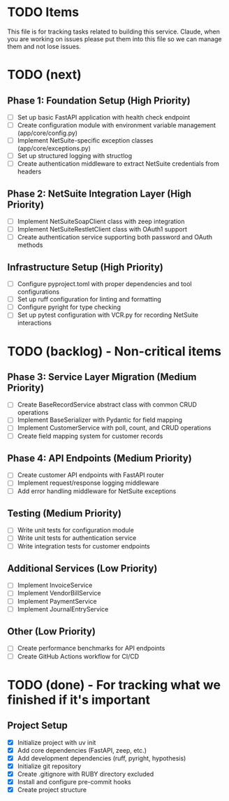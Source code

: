 # TODO Items

This file is for tracking tasks related to building this service. Claude, when you are working on issues please put them into this file so we can manage them and not lose issues.

# TODO (next)

## Phase 1: Foundation Setup (High Priority)
- [ ] Set up basic FastAPI application with health check endpoint
- [ ] Create configuration module with environment variable management (app/core/config.py)
- [ ] Implement NetSuite-specific exception classes (app/core/exceptions.py)
- [ ] Set up structured logging with structlog
- [ ] Create authentication middleware to extract NetSuite credentials from headers

## Phase 2: NetSuite Integration Layer (High Priority)
- [ ] Implement NetSuiteSoapClient class with zeep integration
- [ ] Implement NetSuiteRestletClient class with OAuth1 support
- [ ] Create authentication service supporting both password and OAuth methods

## Infrastructure Setup (High Priority)
- [ ] Configure pyproject.toml with proper dependencies and tool configurations
- [ ] Set up ruff configuration for linting and formatting
- [ ] Configure pyright for type checking
- [ ] Set up pytest configuration with VCR.py for recording NetSuite interactions

# TODO (backlog) - Non-critical items

## Phase 3: Service Layer Migration (Medium Priority)
- [ ] Create BaseRecordService abstract class with common CRUD operations
- [ ] Implement BaseSerializer with Pydantic for field mapping
- [ ] Implement CustomerService with poll, count, and CRUD operations
- [ ] Create field mapping system for customer records

## Phase 4: API Endpoints (Medium Priority)
- [ ] Create customer API endpoints with FastAPI router
- [ ] Implement request/response logging middleware
- [ ] Add error handling middleware for NetSuite exceptions

## Testing (Medium Priority)
- [ ] Write unit tests for configuration module
- [ ] Write unit tests for authentication service
- [ ] Write integration tests for customer endpoints

## Additional Services (Low Priority)
- [ ] Implement InvoiceService
- [ ] Implement VendorBillService
- [ ] Implement PaymentService
- [ ] Implement JournalEntryService

## Other (Low Priority)
- [ ] Create performance benchmarks for API endpoints
- [ ] Create GitHub Actions workflow for CI/CD

# TODO (done) - For tracking what we finished if it's important

## Project Setup
- [x] Initialize project with uv init
- [x] Add core dependencies (FastAPI, zeep, etc.)
- [x] Add development dependencies (ruff, pyright, hypothesis)
- [x] Initialize git repository
- [x] Create .gitignore with RUBY directory excluded
- [x] Install and configure pre-commit hooks
- [x] Create project structure
